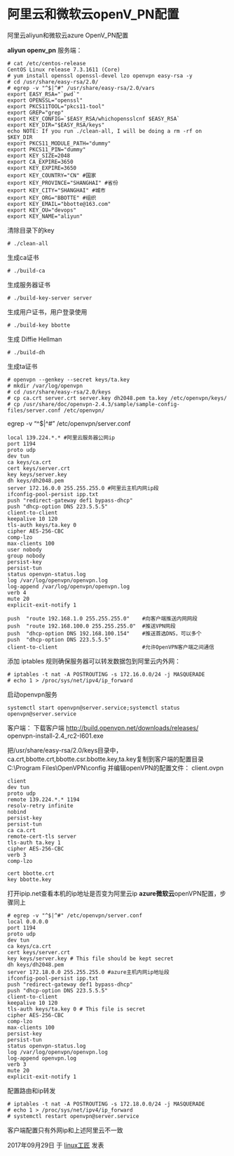 # 阿里云和微软云openV_PN配置

阿里云aliyun和微软云azure OpenV_PN配置

**aliyun openv_pn**
服务端：

```
# cat /etc/centos-release
CentOS Linux release 7.3.1611 (Core)
# yum install openssl openssl-devel lzo openvpn easy-rsa -y
# cd /usr/share/easy-rsa/2.0/
# egrep -v "^$|^#" /usr/share/easy-rsa/2.0/vars 
export EASY_RSA="`pwd`"
export OPENSSL="openssl"
export PKCS11TOOL="pkcs11-tool"
export GREP="grep"
export KEY_CONFIG=`$EASY_RSA/whichopensslcnf $EASY_RSA`
export KEY_DIR="$EASY_RSA/keys"
echo NOTE: If you run ./clean-all, I will be doing a rm -rf on $KEY_DIR
export PKCS11_MODULE_PATH="dummy"
export PKCS11_PIN="dummy"
export KEY_SIZE=2048
export CA_EXPIRE=3650
export KEY_EXPIRE=3650
export KEY_COUNTRY="CN" #国家
export KEY_PROVINCE="SHANGHAI" #省份
export KEY_CITY="SHANGHAI" #城市
export KEY_ORG="BBOTTE" #组织
export KEY_EMAIL="bbotte@163.com"
export KEY_OU="devops"
export KEY_NAME="aliyun"
```

清除目录下的key

```
# ./clean-all
```

生成ca证书

```
# ./build-ca
```

生成服务器证书

```
# ./build-key-server server
```

生成用户证书，用户登录使用

```
# ./build-key bbotte
```

生成 Diffie Hellman

```
# ./build-dh
```

生成ta证书

```
# openvpn --genkey --secret keys/ta.key
# mkdir /var/log/openvpn
# cd /usr/share/easy-rsa/2.0/keys 
# cp ca.crt server.crt server.key dh2048.pem ta.key /etc/openvpn/keys/
# cp /usr/share/doc/openvpn-2.4.3/sample/sample-config-files/server.conf /etc/openvpn/
```

egrep -v “^$|^#” /etc/openvpn/server.conf

```
local 139.224.*.* #阿里云服务器公网ip
port 1194
proto udp
dev tun
ca keys/ca.crt
cert keys/server.crt
key keys/server.key
dh keys/dh2048.pem
server 172.16.0.0 255.255.255.0 #阿里云主机内网ip段
ifconfig-pool-persist ipp.txt
push "redirect-gateway def1 bypass-dhcp"
push "dhcp-option DNS 223.5.5.5"
client-to-client
keepalive 10 120
tls-auth keys/ta.key 0
cipher AES-256-CBC
comp-lzo
max-clients 100
user nobody
group nobody
persist-key
persist-tun
status openvpn-status.log
log /var/log/openvpn/openvpn.log
log-append /var/log/openvpn/openvpn.log
verb 4
mute 20
explicit-exit-notify 1
```

```
push  "route 192.168.1.0 255.255.255.0"    #向客户端推送内网网段
push  "route 192.168.100.0 255.255.255.0"  #推送VPN网段
push  "dhcp-option DNS 192.168.100.154"    #推送首选DNS，可以多个
push  "dhcp-option DNS 223.5.5.5"
client-to-client                           #允许OpenVPN客户端之间通信
```

添加 iptables 规则确保服务器可以转发数据包到阿里云内外网：

```
# iptables -t nat -A POSTROUTING -s 172.16.0.0/24 -j MASQUERADE
# echo 1 > /proc/sys/net/ipv4/ip_forward
```

启动openvpn服务

```
systemctl start openvpn@server.service;systemctl status openvpn@server.service
```

客户端：
下载客户端 <http://build.openvpn.net/downloads/releases/>
openvpn-install-2.4_rc2-I601.exe

把/usr/share/easy-rsa/2.0/keys目录中，ca.crt,bbotte.crt,bbotte.csr.bbotte.key,ta.key复制到客户端的配置目录
C:\Program Files\OpenVPN\config
并编辑openVPN的配置文件：
client.ovpn

```
client
dev tun
proto udp
remote 139.224.*.* 1194
resolv-retry infinite
nobind
persist-key
persist-tun
ca ca.crt
remote-cert-tls server
tls-auth ta.key 1
cipher AES-256-CBC
verb 3
comp-lzo
 
cert bbotte.crt
key bbotte.key
```

打开ipip.net查看本机的ip地址是否变为阿里云ip
**azure微软云**openVPN配置，步骤同上

```
# egrep -v "^$|^#" /etc/openvpn/server.conf 
local 0.0.0.0
port 1194
proto udp
dev tun
ca keys/ca.crt
cert keys/server.crt
key keys/server.key # This file should be kept secret
dh keys/dh2048.pem
server 172.18.0.0 255.255.255.0 #azure主机内网ip地址段
ifconfig-pool-persist ipp.txt
push "redirect-gateway def1 bypass-dhcp"
push "dhcp-option DNS 223.5.5.5"
client-to-client
keepalive 10 120
tls-auth keys/ta.key 0 # This file is secret
cipher AES-256-CBC
comp-lzo
max-clients 100
persist-key
persist-tun
status openvpn-status.log
log /var/log/openvpn/openvpn.log
log-append openvpn.log
verb 3
mute 20
explicit-exit-notify 1
```

配置路由和ip转发

```
# iptables -t nat -A POSTROUTING -s 172.18.0.0/24 -j MASQUERADE
# echo 1 > /proc/sys/net/ipv4/ip_forward
# systemctl restart openvpn@server.service
```

客户端配置只有外网ip和上述阿里云不一致

2017年09月29日 于 [linux工匠](http://www.bbotte.com/) 发表